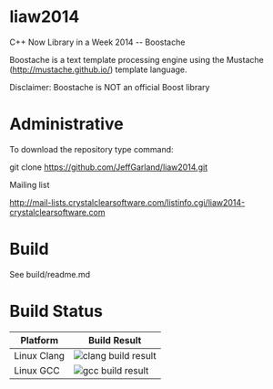 liaw2014
========

C++ Now Library in a Week 2014 -- Boostache

Boostache is a text template processing engine using the Mustache (http://mustache.github.io/) template language.

Disclaimer: Boostache is NOT an official Boost library

Administrative
==============

To download the repository type command:

git clone https://github.com/JeffGarland/liaw2014.git

Mailing list

http://mail-lists.crystalclearsoftware.com/listinfo.cgi/liaw2014-crystalclearsoftware.com

Build
==============
See build/readme.md

Build Status
==============

Platform     | Build Result
------------ | -------------
Linux Clang  | ![clang build result](https://bamboo.cierecloud.com/plugins/servlet/buildStatusImage/BSTCH-FMC)
Linux GCC    | ![gcc build result](https://bamboo.cierecloud.com/plugins/servlet/buildStatusImage/BSTCH-MAS)


